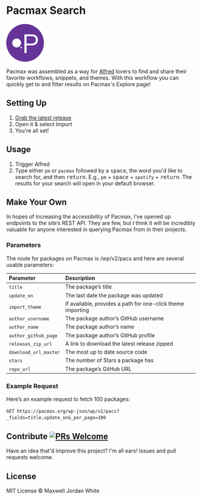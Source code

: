 # Pacmax Search

<img src="icon.png" width="100px" title="Search Pacmax">

Pacmax was assembled as a way for [Alfred](https://alfredapp.com) lovers to find and share their favorite workflows, snippets, and themes.
With this workflow you can quickly get to and filter results on Pacmax's Explore page!

## Setting Up

1. [Grab the latest release](https://github.com/maxwelljordanwhite/search-pacmax/releases)
2. Open it & select Import
3. You're all set!

## Usage

1. Trigger Alfred
2. Type either `pm` or `pacmax` followed by a <kbd>space</kbd>, the word you'd like to search for, and then <kbd>return</kbd>. E.g., `pm` + <kbd>space</kbd> + `spotify` + <kbd>return</kbd>. The results for your search will open in your default browser.

## Make Your Own

In hopes of increasing the accessibility of Pacmax, I’ve opened up endpoints to the site’s REST API. They are few, but I think it will be incredibly valuable for anyone interested in querying Pacmax from in their projects.

### Parameters

The route for packages on Pacmax is /wp/v2/pacs and here are several usable parameters:

| Parameter            | Description                                                   |
|:---------------------|:--------------------------------------------------------------|
| `title`              | The package’s title                                           |
| `update_on`          | The last date the package was updated                         |
| `import_theme`       | If available, provides a path for one-click theme importing   |
| `author_username`    | The package author’s GitHub username                          |
| `author_name`        | The package author’s name                                     |
| `author_github_page` | The package author’s GitHub profile                           |
| `releases_zip_url`   | A link to download the latest release zipped                  |
| `download_url_master`| The most up to date source code                               |
| `stars`              | The number of Stars a package has                             |
| `repo_url`           | The package’s GitHub URL                                      |

### Example Request

Here’s an example request to fetch 100 packages:

`GET https://pacmax.org/wp-json/wp/v2/pacs?_fields=title,update_on&_per_page=100`

## Contribute [![PRs Welcome](https://img.shields.io/badge/PRs-welcome-brightgreen.svg?style=flat-square)](http://makeapullrequest.com)

Have an idea that'd improve this project? I'm all ears! Issues and pull requests welcome.

## License

MIT License © Maxwell Jordan White
